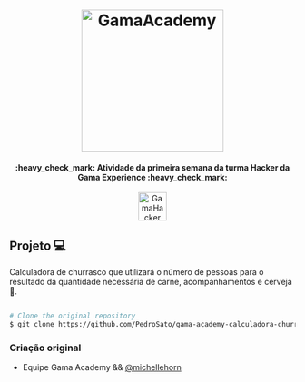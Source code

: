 <h1 align="center">
    <img alt="GamaAcademy" title="#GamaAcademy" src="./logo.png" width="250px" />
</h1>

<h4 align="center"> 
	:heavy_check_mark: Atividade da primeira semana da turma Hacker da Gama Experience :heavy_check_mark:
</h4>

<p align="center">
    <img alt="GamaHacker" title="#GamaHacker" src="./hacker.svg" width="50px" />
</p>

## Projeto 💻

Calculadora de churrasco que utilizará o número de pessoas para o resultado da quantidade necessária de carne, acompanhamentos e cerveja 🍺.

```bash

# Clone the original repository
$ git clone https://github.com/PedroSato/gama-academy-calculadora-churrasco
```

### Criação original

- Equipe Gama Academy && [@michellehorn](https://github.com/michellehorn)
